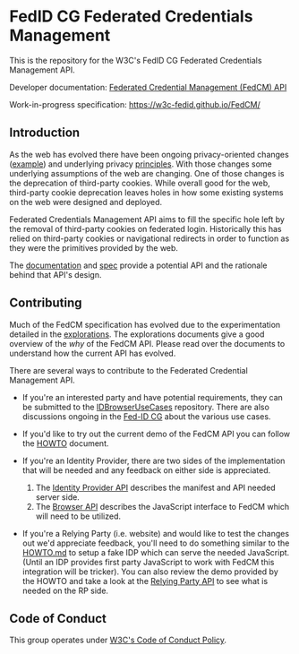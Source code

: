 # FedID CG Federated Credentials Management

This is the repository for the W3C's FedID CG Federated Credentials Management API.

Developer documentation: [Federated Credential Management (FedCM) API](https://developer.mozilla.org/en-US/docs/Web/API/FedCM_API)

Work-in-progress specification: <https://w3c-fedid.github.io/FedCM/>

## Introduction

As the web has evolved there have been ongoing privacy-oriented changes
([example](https://blog.chromium.org/2020/01/building-more-private-web-path-towards.html)) and underlying privacy
[principles](https://github.com/michaelkleber/privacy-model). With those
changes some underlying assumptions of the web are changing. One of those
changes is the deprecation of third-party cookies. While overall good for the
web, third-party cookie deprecation leaves holes in how some existing systems
on the web were designed and deployed.

Federated Credentials Management API aims to fill the specific hole left by
the removal of third-party cookies on federated login. Historically this has
relied on third-party cookies or navigational redirects in order to function
as they were the primitives provided by the web.

The [documentation](https://developer.mozilla.org/en-US/docs/Web/API/FedCM_API)
and [spec](https://w3c-fedid.github.io/FedCM) provide a potential API and the
rationale behind that API's design.

## Contributing

Much of the FedCM specification has evolved due to the experimentation detailed
in the [explorations](explorations/README.md). The explorations documents give a good
overview of the _why_ of the FedCM API. Please read over the documents to
understand how the current API has evolved.

There are several ways to contribute to the Federated Credential Management API.

 * If you're an interested party and have potential requirements, they can be
   submitted to the [IDBrowserUseCases](https://github.com/IDBrowserUseCases/docs)
   repository. There are also discussions ongoing in the
   [Fed-ID CG](https://www.w3.org/community/fed-id/) about the various use cases.

 * If you'd like to try out the current demo of the FedCM API you can follow the
   [HOWTO](explorations/HOWTO-chrome.md) document.

 * If you're an Identity Provider, there are two sides of the implementation that
   will be needed and any feedback on either side is appreciated.

   1. The [Identity Provider API](https://w3c-fedid.github.io/FedCM/#idp-api) describes
      the manifest and API needed server side.
   2. The [Browser API](https://w3c-fedid.github.io/FedCM/#browser-api) describes the JavaScript
      interface to FedCM which will need to be utilized.

 * If you're a Relying Party (i.e. website) and would like to test the changes out
   we'd appreciate feedback, you'll need to do something similar to the
   [HOWTO.md](explorations/HOWTO-chrome.md) to setup a fake IDP which can serve the needed
   JavaScript. (Until an IDP provides first party JavaScript to work with FedCM
   this integration will be tricker). You can also review the demo provided by the
   HOWTO and take a look at the
   [Relying Party API](https://w3c-fedid.github.io/FedCM/#rp) to see what is needed
   on the RP side.

## Code of Conduct

This group operates under [W3C's Code of Conduct Policy](http://www.w3.org/Consortium/cepc/).
